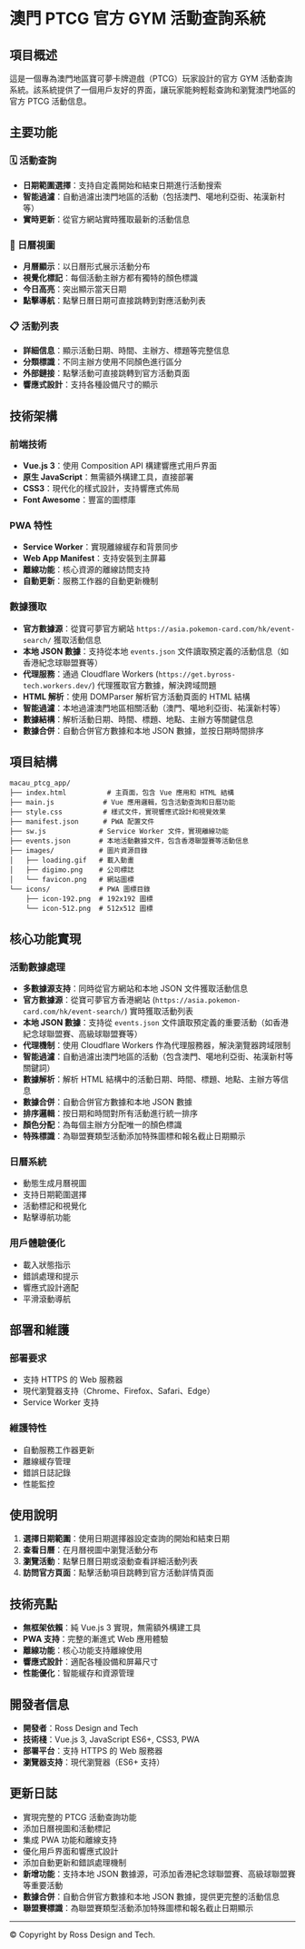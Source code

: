 # 澳門 PTCG 官方 GYM 活動查詢系統

## 項目概述

這是一個專為澳門地區寶可夢卡牌遊戲（PTCG）玩家設計的官方 GYM 活動查詢系統。該系統提供了一個用戶友好的界面，讓玩家能夠輕鬆查詢和瀏覽澳門地區的官方 PTCG 活動信息。

## 主要功能

### 🗓️ 活動查詢
- **日期範圍選擇**：支持自定義開始和結束日期進行活動搜索
- **智能過濾**：自動過濾出澳門地區的活動（包括澳門、噶地利亞街、祐漢新村等）
- **實時更新**：從官方網站實時獲取最新的活動信息

### 📅 日曆視圖
- **月曆顯示**：以日曆形式展示活動分布
- **視覺化標記**：每個活動主辦方都有獨特的顏色標識
- **今日高亮**：突出顯示當天日期
- **點擊導航**：點擊日曆日期可直接跳轉到對應活動列表

### 📋 活動列表
- **詳細信息**：顯示活動日期、時間、主辦方、標題等完整信息
- **分類標識**：不同主辦方使用不同顏色進行區分
- **外部鏈接**：點擊活動可直接跳轉到官方活動頁面
- **響應式設計**：支持各種設備尺寸的顯示

## 技術架構

### 前端技術
- **Vue.js 3**：使用 Composition API 構建響應式用戶界面
- **原生 JavaScript**：無需額外構建工具，直接部署
- **CSS3**：現代化的樣式設計，支持響應式佈局
- **Font Awesome**：豐富的圖標庫

### PWA 特性
- **Service Worker**：實現離線緩存和背景同步
- **Web App Manifest**：支持安裝到主屏幕
- **離線功能**：核心資源的離線訪問支持
- **自動更新**：服務工作器的自動更新機制

### 數據獲取
- **官方數據源**：從寶可夢官方網站 `https://asia.pokemon-card.com/hk/event-search/` 獲取活動信息
- **本地 JSON 數據**：支持從本地 `events.json` 文件讀取預定義的活動信息（如香港紀念球聯盟賽等）
- **代理服務**：通過 Cloudflare Workers (`https://get.byross-tech.workers.dev/`) 代理獲取官方數據，解決跨域問題
- **HTML 解析**：使用 DOMParser 解析官方活動頁面的 HTML 結構
- **智能過濾**：本地過濾澳門地區相關活動（澳門、噶地利亞街、祐漢新村等）
- **數據結構**：解析活動日期、時間、標題、地點、主辦方等關鍵信息
- **數據合併**：自動合併官方數據和本地 JSON 數據，並按日期時間排序

## 項目結構

```
macau_ptcg_app/
├── index.html          # 主頁面，包含 Vue 應用和 HTML 結構
├── main.js            # Vue 應用邏輯，包含活動查詢和日曆功能
├── style.css          # 樣式文件，實現響應式設計和視覺效果
├── manifest.json      # PWA 配置文件
├── sw.js             # Service Worker 文件，實現離線功能
├── events.json       # 本地活動數據文件，包含香港聯盟賽等活動信息
├── images/           # 圖片資源目錄
│   ├── loading.gif   # 載入動畫
│   ├── digimo.png    # 公司標誌
│   └── favicon.png   # 網站圖標
└── icons/            # PWA 圖標目錄
    ├── icon-192.png  # 192x192 圖標
    └── icon-512.png  # 512x512 圖標
```

## 核心功能實現

### 活動數據處理
- **多數據源支持**：同時從官方網站和本地 JSON 文件獲取活動信息
- **官方數據源**：從寶可夢官方香港網站 (`https://asia.pokemon-card.com/hk/event-search/`) 實時獲取活動列表
- **本地 JSON 數據**：支持從 `events.json` 文件讀取預定義的重要活動（如香港紀念球聯盟賽、高級球聯盟賽等）
- **代理機制**：使用 Cloudflare Workers 作為代理服務器，解決瀏覽器跨域限制
- **智能過濾**：自動過濾出澳門地區的活動（包含澳門、噶地利亞街、祐漢新村等關鍵詞）
- **數據解析**：解析 HTML 結構中的活動日期、時間、標題、地點、主辦方等信息
- **數據合併**：自動合併官方數據和本地 JSON 數據
- **排序邏輯**：按日期和時間對所有活動進行統一排序
- **顏色分配**：為每個主辦方分配唯一的顏色標識
- **特殊標識**：為聯盟賽類型活動添加特殊圖標和報名截止日期顯示

### 日曆系統
- 動態生成月曆視圖
- 支持日期範圍選擇
- 活動標記和視覺化
- 點擊導航功能

### 用戶體驗優化
- 載入狀態指示
- 錯誤處理和提示
- 響應式設計適配
- 平滑滾動導航

## 部署和維護

### 部署要求
- 支持 HTTPS 的 Web 服務器
- 現代瀏覽器支持（Chrome、Firefox、Safari、Edge）
- Service Worker 支持

### 維護特性
- 自動服務工作器更新
- 離線緩存管理
- 錯誤日誌記錄
- 性能監控

## 使用說明

1. **選擇日期範圍**：使用日期選擇器設定查詢的開始和結束日期
2. **查看日曆**：在月曆視圖中瀏覽活動分布
3. **瀏覽活動**：點擊日曆日期或滾動查看詳細活動列表
4. **訪問官方頁面**：點擊活動項目跳轉到官方活動詳情頁面

## 技術亮點

- **無框架依賴**：純 Vue.js 3 實現，無需額外構建工具
- **PWA 支持**：完整的漸進式 Web 應用體驗
- **離線功能**：核心功能支持離線使用
- **響應式設計**：適配各種設備和屏幕尺寸
- **性能優化**：智能緩存和資源管理

## 開發者信息

- **開發者**：Ross Design and Tech
- **技術棧**：Vue.js 3, JavaScript ES6+, CSS3, PWA
- **部署平台**：支持 HTTPS 的 Web 服務器
- **瀏覽器支持**：現代瀏覽器（ES6+ 支持）

## 更新日誌

- 實現完整的 PTCG 活動查詢功能
- 添加日曆視圖和活動標記
- 集成 PWA 功能和離線支持
- 優化用戶界面和響應式設計
- 添加自動更新和錯誤處理機制
- **新增功能**：支持本地 JSON 數據源，可添加香港紀念球聯盟賽、高級球聯盟賽等重要活動
- **數據合併**：自動合併官方數據和本地 JSON 數據，提供更完整的活動信息
- **聯盟賽標識**：為聯盟賽類型活動添加特殊圖標和報名截止日期顯示

---

© Copyright by Ross Design and Tech.
